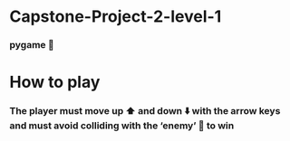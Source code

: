 # Capstone-Project-2-level-1
### pygame :rocket:
# How to play
### The player must move up :arrow_up: and down :arrow_down: with the arrow keys and must avoid colliding with the ‘enemy’ :frog: to win
